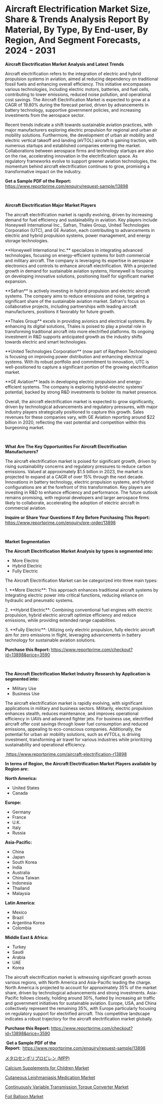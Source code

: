 <p><h1>Aircraft Electrification Market Size, Share & Trends Analysis Report By Material, By Type, By End-user, By Region, And Segment Forecasts, 2024 - 2031</h1></p><p><strong>Aircraft Electrification Market Analysis and Latest Trends</strong></p>
<p><p>Aircraft electrification refers to the integration of electric and hybrid propulsion systems in aviation, aimed at reducing dependency on traditional fossil fuels and enhancing overall efficiency. This initiative encompasses various technologies, including electric motors, batteries, and fuel cells, contributing to lower emissions, reduced noise pollution, and operational cost savings. The Aircraft Electrification Market is expected to grow at a CAGR of 19.80% during the forecast period, driven by advancements in battery technology, supportive government policies, and increasing investments from the aerospace sector.</p><p>Recent trends indicate a shift towards sustainable aviation practices, with major manufacturers exploring electric propulsion for regional and urban air mobility solutions. Furthermore, the development of urban air mobility and electric vertical takeoff and landing (eVTOL) aircraft is gaining traction, with numerous startups and established companies entering the market. Collaborations between aerospace firms and technology startups are also on the rise, accelerating innovation in the electrification space. As regulatory frameworks evolve to support greener aviation technologies, the momentum behind aircraft electrification continues to grow, promising a transformative impact on the industry.</p></p>
<p><strong>Get a Sample PDF of the Report:&nbsp;</strong> <a href="https://www.reportprime.com/enquiry/request-sample/13898">https://www.reportprime.com/enquiry/request-sample/13898</a></p>
<p>&nbsp;</p>
<p><strong>Aircraft Electrification Major Market Players</strong></p>
<p><p>The aircraft electrification market is rapidly evolving, driven by increasing demand for fuel efficiency and sustainability in aviation. Key players include Honeywell International Inc., Safran, Thales Group, United Technologies Corporation (UTC), and GE Aviation, each contributing to advancements in electric and hybrid propulsion systems, power management, and energy storage technologies.</p><p>**Honeywell International Inc.** specializes in integrating advanced technologies, focusing on energy-efficient systems for both commercial and military aircraft. The company is leveraging its expertise in aerospace electronics and controls to enhance aircraft electrification. With a projected growth in demand for sustainable aviation systems, Honeywell is focusing on developing innovative solutions, positioning itself for significant market expansion.</p><p>**Safran** is actively investing in hybrid propulsion and electric aircraft systems. The company aims to reduce emissions and noise, targeting a significant share of the sustainable aviation market. Safran's focus on collaborative projects, including partnerships with leading aircraft manufacturers, positions it favorably for future growth.</p><p>**Thales Group** excels in providing avionics and electrical systems. By enhancing its digital solutions, Thales is poised to play a pivotal role in transforming traditional aircraft into more electrified platforms. Its ongoing investment in R&D supports anticipated growth as the industry shifts towards electric and smart technologies.</p><p>**United Technologies Corporation** (now part of Raytheon Technologies) is focusing on improving power distribution and enhancing electrical systems. With its robust portfolio and commitment to innovation, UTC is well-positioned to capture a significant portion of the growing electrification market.</p><p>**GE Aviation** leads in developing electric propulsion and energy-efficient systems. The company is exploring hybrid-electric systems' potential, backed by strong R&D investments to bolster its market presence.</p><p>Overall, the aircraft electrification market is expected to grow significantly, driven by technological advancements and regulatory pressures, with major industry players strategically positioned to capture this growth. Sales revenues for these companies vary, with GE Aviation reporting around $22 billion in 2020, reflecting the vast potential and competition within this burgeoning market.</p></p>
<p>&nbsp;</p>
<p><strong>What Are The Key Opportunities For Aircraft Electrification Manufacturers?</strong></p>
<p><p>The aircraft electrification market is poised for significant growth, driven by rising sustainability concerns and regulatory pressures to reduce carbon emissions. Valued at approximately $1.5 billion in 2023, the market is projected to expand at a CAGR of over 15% through the next decade. Innovations in battery technology, electric propulsion systems, and hybrid configurations are at the forefront of this transformation. Key players are investing in R&D to enhance efficiency and performance. The future outlook remains promising, with regional developers and larger aerospace firms likely to collaborate, accelerating the adoption of electric aircraft in commercial aviation.</p></p>
<p><strong>Inquire or Share Your Questions If Any Before Purchasing This Report:</strong> <a href="https://www.reportprime.com/enquiry/pre-order/13898">https://www.reportprime.com/enquiry/pre-order/13898</a></p>
<p>&nbsp;</p>
<p><strong>Market Segmentation</strong></p>
<p><strong>The Aircraft Electrification Market Analysis by types is segmented into:</strong></p>
<p><ul><li>More Electric</li><li>Hybrid Electric</li><li>Fully Electric</li></ul></p>
<p><p>The Aircraft Electrification Market can be categorized into three main types: </p><p>1. **More Electric**: This approach enhances traditional aircraft systems by integrating electric power into critical functions, reducing reliance on hydraulic and pneumatic systems.</p><p>2. **Hybrid Electric**: Combining conventional fuel engines with electric propulsion, hybrid electric aircraft optimize efficiency and reduce emissions, while providing extended range capabilities.</p><p>3. **Fully Electric**: Utilizing only electric propulsion, fully electric aircraft aim for zero emissions in flight, leveraging advancements in battery technology for sustainable aviation solutions.</p></p>
<p><strong>Purchase this Report:&nbsp;</strong><a href="https://www.reportprime.com/checkout?id=13898&price=3590">https://www.reportprime.com/checkout?id=13898&price=3590</a></p>
<p>&nbsp;</p>
<p><strong>The Aircraft Electrification Market Industry Research by Application is segmented into:</strong></p>
<p><ul><li>Military Use</li><li>Business Use</li></ul></p>
<p><p>The aircraft electrification market is rapidly evolving, with significant applications in military and business sectors. Militarily, electric propulsion enhances stealth, reduces maintenance, and improves operational efficiency in UAVs and advanced fighter jets. For business use, electrified aircraft offer cost savings through lower fuel consumption and reduced emissions, appealing to eco-conscious companies. Additionally, the potential for urban air mobility solutions, such as eVTOLs, is driving investment, transforming air travel for various industries while prioritizing sustainability and operational efficiency.</p></p>
<p><a href="https://www.reportprime.com/aircraft-electrification-r13898">&nbsp;https://www.reportprime.com/aircraft-electrification-r13898</a></p>
<p><strong>In terms of Region, the Aircraft Electrification Market Players available by Region are:</strong></p>
<p>
    <p> <strong> North America: </strong>
        <ul>
            <li>United States</li>
            <li>Canada</li>
        </ul>
        </p> 
    <p> <strong> Europe: </strong>
        <ul>
            <li>Germany</li>
            <li>France</li>
            <li>U.K.</li>
            <li>Italy</li>
            <li>Russia</li>
        </ul>
        </p> 
    <p> <strong> Asia-Pacific: </strong>
        <ul>
            <li>China</li>
            <li>Japan</li>
            <li>South Korea</li>
            <li>India</li>
            <li>Australia</li>
            <li>China Taiwan</li>
            <li>Indonesia</li>
            <li>Thailand</li>
            <li>Malaysia</li>
        </ul>
        </p> 
    <p> <strong> Latin America: </strong>
        <ul>
            <li>Mexico</li>
            <li>Brazil</li>
            <li>Argentina Korea</li>
            <li>Colombia</li>
        </ul>
        </p> 
    <p> <strong> Middle East & Africa: </strong>
        <ul>
            <li>Turkey</li>
            <li>Saudi</li>
            <li>Arabia</li>
            <li>UAE</li>
            <li>Korea</li>
        </ul>
    </p>
    </p>
<p><p>The aircraft electrification market is witnessing significant growth across various regions, with North America and Asia-Pacific leading the charge. North America is projected to account for approximately 35% of the market share, driven by technological advancements and strong investments. Asia-Pacific follows closely, holding around 30%, fueled by increasing air traffic and government initiatives for sustainable aviation. Europe, USA, and China collectively represent the remaining 35%, with Europe particularly focusing on regulatory support for electrified aircraft. This competitive landscape indicates a robust trajectory for the aircraft electrification market globally.</p></p>
<p><strong>Purchase this Report: </strong><a href="https://www.reportprime.com/checkout?id=13898&price=3590">https://www.reportprime.com/checkout?id=13898&price=3590</a></p>
<p>&nbsp;<strong>Get a Sample PDF of the Report:&nbsp;&nbsp;</strong><a href="https://www.reportprime.com/enquiry/request-sample/13898">https://www.reportprime.com/enquiry/request-sample/13898</a></p>
<p><strong></strong></p>
<p><p><a href="https://medium.com/@raap8632/metallocene-polypropylene-mpp-market-%E3%81%AE%E3%82%B0%E3%83%AD%E3%83%BC%E3%83%90%E3%83%AB%E5%B8%82%E5%A0%B4%E6%A6%82%E8%A6%81%E3%81%AF-%E4%B8%96%E7%95%8C%E3%81%8A%E3%82%88%E3%81%B3%E4%B8%BB%E8%A6%81%E5%B8%82%E5%A0%B4%E3%81%AB%E3%81%8A%E3%81%91%E3%82%8B%E6%A5%AD%E7%95%8C%E3%81%AB%E5%BD%B1%E9%9F%BF%E3%82%92%E4%B8%8E%E3%81%88%E3%82%8B%E4%B8%BB%E8%A6%81%E3%81%AA%E3%83%88%E3%83%AC%E3%83%B3%E3%83%89%E3%81%AB%E3%81%A4%E3%81%84%E3%81%A6-%E7%8B%AC%E8%87%AA%E3%81%AE%E8%A6%96%E7%82%B9%E3%82%92%E6%8F%90%E4%BE%9B%E3%81%97%E3%81%BE%E3%81%99-2233b0d6fca2">メタロセンポリプロピレン (MPP)</a></p><p><a href="https://medium.com/@theomorar08/the-calcium-supplements-for-children-market-is-experiencing-higher-than-anticipated-demand-9a56c12f0e6d">Calcium Supplements for Children Market</a></p><p><a href="https://medium.com/@theomorar08/the-cutaneous-leishmaniasis-medication-market-industry-provides-a-comprehensive-and-current-3008c71172af">Cutaneous Leishmaniasis Medication Market</a></p><p><a href="https://issuu.com/reportprime-2/docs/continuously-variable-transmission-_905b9f42602801">Continuously Variable Transmission Torque Converter Market</a></p><p><a href="https://www.linkedin.com/pulse/pioneering-growth-analyzing-global-foil-balloon-market-dynamics-g90jc?trackingId=%2B%2BOBchl%2BSCCGajQiC0JxNA%3D%3D">Foil Balloon Market</a></p></p>
